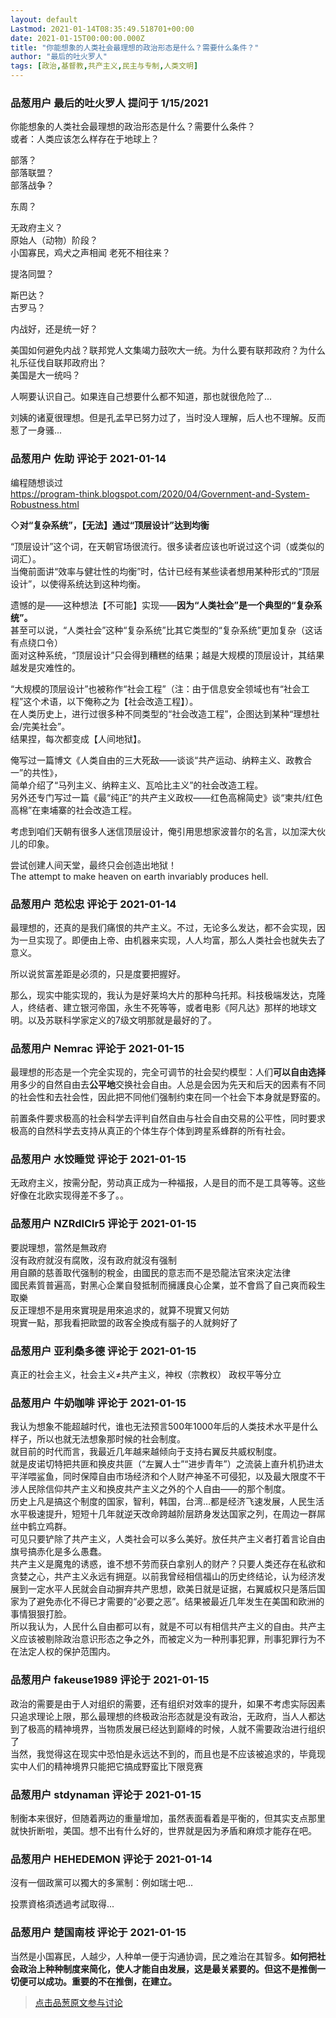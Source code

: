 ```yaml
---
layout: default
Lastmod: 2021-01-14T08:35:49.518701+00:00
date: 2021-01-15T00:00:00.000Z
title: "你能想象的人类社会最理想的政治形态是什么？需要什么条件？"
author: "最后的吐火罗人"
tags: [政治,基督教,共产主义,民主与专制,人类文明]
---
```



### 品葱用户 **最后的吐火罗人** 提问于 1/15/2021
    
你能想象的人类社会最理想的政治形态是什么？需要什么条件？  
或者：人类应该怎么样存在于地球上？  
  
  
部落？  
部落联盟？  
部落战争？  
  
东周？  
  
无政府主义？  
原始人（动物）阶段？  
小国寡民，鸡犬之声相闻 老死不相往来？  
  
提洛同盟？  
  
斯巴达？  
古罗马？  
  
内战好，还是统一好？  
  
美国如何避免内战？联邦党人文集竭力鼓吹大一统。为什么要有联邦政府？为什么礼乐征伐自联邦政府出？  
美国是大一统吗？  
  
人啊要认识自己。如果连自己想要什么都不知道，那也就很危险了...  
  
刘姨的诸夏很理想。但是孔孟早已努力过了，当时没人理解，后人也不理解。反而惹了一身骚...
    
                

### 品葱用户 **佐助** 评论于 2021-01-14
        
编程随想谈过  
https://program-think.blogspot.com/2020/04/Government-and-System-Robustness.html  
  
◇**对“复杂系统”，【无法】通过“顶层设计”达到均衡**  
  
“顶层设计”这个词，在天朝官场很流行。很多读者应该也听说过这个词（或类似的词汇）。  
当俺前面讲“效率与健壮性的均衡”时，估计已经有某些读者想用某种形式的“顶层设计”，以使得系统达到这种均衡。  
  
遗憾的是——这种想法【不可能】实现——**因为“人类社会”是一个典型的“复杂系统”。**  
甚至可以说，“人类社会”这种“复杂系统”比其它类型的“复杂系统”更加复杂（这话有点绕口令）  
面对这种系统，“顶层设计”只会得到糟糕的结果；越是大规模的顶层设计，其结果越发是灾难性的。  
  
“大规模的顶层设计”也被称作“社会工程”（注：由于信息安全领域也有“社会工程”这个术语，以下俺称之为【社会改造工程】）。  
在人类历史上，进行过很多种不同类型的“社会改造工程”，企图达到某种“理想社会/完美社会”。  
结果捏，每次都变成【人间地狱】。  
  
俺写过一篇博文《人类自由的三大死敌——谈谈“共产运动、纳粹主义、政教合一”的共性》，  
简单介绍了“马列主义、纳粹主义、瓦哈比主义”的社会改造工程。  
另外还专门写过一篇《最“纯正”的共产主义政权——红色高棉简史》谈“柬共/红色高棉”在柬埔寨的社会改造工程。  
  
考虑到咱们天朝有很多人迷信顶层设计，俺引用思想家波普尔的名言，以加深大伙儿的印象。  
  
尝试创建人间天堂，最终只会创造出地狱！  
The attempt to make heaven on earth invariably produces hell.
        
                

### 品葱用户 **范松忠** 评论于 2021-01-14
        
最理想的，还真的是我们痛恨的共产主义。不过，无论多么发达，都不会实现，因为一旦实现了。即便由上帝、由机器来实现，人人均富，那么人类社会也就失去了意义。  
  
所以说贫富差距是必须的，只是度要把握好。  
  
那么，现实中能实现的，我认为是好莱坞大片的那种乌托邦。科技极端发达，克隆人，终结者、建立银河帝国，永生不死等等，或者电影《阿凡达》那样的地球文明。以及苏联科学家定义的7级文明那就是最好的了。
        
                

### 品葱用户 **Nemrac** 评论于 2021-01-15
        
最理想的形态是一个完全实现的，完全可调节的社会契约模型：人们**可以自由选择**用多少的自然自由去**公平地**交换社会自由。人总是会因为先天和后天的因素有不同的社会性和去社会性，因此把不同他们强制约束在同一个社会下本身就是野蛮的。  
  
前置条件要求极高的社会科学去评判自然自由与社会自由交易的公平性，同时要求极高的自然科学去支持从真正的个体生存个体到跨星系蜂群的所有社会。
        
                

### 品葱用户 **水饺睡觉** 评论于 2021-01-15
        
无政府主义，按需分配，劳动真正成为一种福报，人是目的而不是工具等等。这些好像在北欧实现得差不多了。。
        
                

### 品葱用户 **NZRdlClr5** 评论于 2021-01-15
        
要説理想，當然是無政府  
沒有政府就沒有腐敗，沒有政府就沒有强制  
用自願的慈善取代强制的稅金，由國民的意志而不是恐龍法官來決定法律  
國民素質普遍高，對黑心企業自發抵制而擁護良心企業，並不會爲了自己爽而殺生取樂  
反正理想不是用來實現是用來追求的，就算不現實又何妨  
現實一點，那我看把歐盟的政客全換成有腦子的人就夠好了
        
                

### 品葱用户 **亚利桑多德** 评论于 2021-01-15
        
真正的社会主义，社会主义≠共产主义，神权（宗教权） 政权平等分立
        
                

### 品葱用户 **牛奶咖啡** 评论于 2021-01-15
        
我认为想象不能超越时代，谁也无法预言500年1000年后的人类技术水平是什么样子，所以也就无法想象那时候的社会制度。  
就目前的时代而言，我最近几年越来越倾向于支持右翼反共威权制度。  
就是皮诺切特把共匪和换皮共匪（“左翼人士”“进步青年”）之流装上直升机扔进太平洋喂鲨鱼，同时保障自由市场经济和个人财产神圣不可侵犯，以及最大限度不干涉人民除信仰共产主义和换皮共产主义之外的个人自由——的那个制度。  
历史上凡是搞这个制度的国家，智利，韩国，台湾…都是经济飞速发展，人民生活水平极速提升，短短十几年就逆天改命跨越阶层跻身发达国家之列，在周边一群屌丝中鹤立鸡群。  
可见只要铲除了共产主义，人类社会可以多么美好。放任共产主义者打着言论自由旗号搞赤化是多么愚蠢。  
共产主义是魔鬼的诱惑，谁不想不劳而获白拿别人的财产？只要人类还存在私欲和贪婪之心，共产主义永远有拥趸。以前我曾经相信福山的历史终结论，认为经济发展到一定水平人民就会自动摒弃共产思想，欧美日就是证据，右翼威权只是落后国家为了避免赤化不得已才需要的“必要之恶”。结果被最近几年发生在美国和欧洲的事情狠狠打脸。  
所以我认为，人民什么自由都可以有，就是不可以有相信共产主义的自由。共产主义应该被剔除政治意识形态之争之外，而被定义为一种刑事犯罪，刑事犯罪行为不在法定人权的保护范围内。
        
                

### 品葱用户 **fakeuse1989** 评论于 2021-01-15
        
政治的需要是由于人对组织的需要，还有组织对效率的提升，如果不考虑实际因素只追求理论上限，那么最理想的终极政治形态就是没有政治，无政府，当人人都达到了极高的精神境界，当物质发展已经达到巅峰的时候，人就不需要政治进行组织了  
当然，我觉得这在现实中恐怕是永远达不到的，而且也是不应该被追求的，毕竟现实中人们的精神境界只能把它搞成野蛮比下限竞赛
        
                

### 品葱用户 **stdynaman** 评论于 2021-01-15
        
制衡本来很好，但随着两边的重量增加，虽然表面看着是平衡的，但其实支点那里就快折断啦，美国。想不出有什么好的，世界就是因为矛盾和麻烦才能存在吧。
        
                

### 品葱用户 **HEHEDEMON** 评论于 2021-01-14
        
沒有一個政黨可以獨大的多黨制：例如瑞士吧...  
  
投票資格須透過考試取得...
        
                

### 品葱用户 **楚国南枝** 评论于 2021-01-15
        
当然是小国寡民，人越少，人种单一便于沟通协调，民之难治在其智多。**如何把社会政治上种种制度来简化，使人才能自由发展，这是最关紧要的。但这不是推倒一切便可以成功。重要的不在推倒，在建立。**
        
                





> [点击品葱原文参与讨论](https://pincong.rocks/question/35544)

